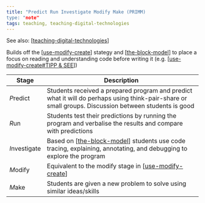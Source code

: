 ```yaml
---
title: "Predict Run Investigate Modify Make (PRIMM)
type: "note"
tags: teaching, teaching-digital-technologies
---
```


See also: [[teaching-digital-technologies]]

Builds off the [[use-modify-create]] stategy and [[the-block-model]] to place a focus on reading and understanding code before writing it (e.g. [[use-modify-create#TIPP & SEE]])

| Stage | Description |
|---|---|
| *P*redict | Students received a prepared program and predict what it will do perhaps using think-pair-share or small groups. Discussion between students is good |
| *R*un | Students test their predictions by running the program and verbalise the results and compare with predictions  |
| *I*nvestigate | Based on [[the-block-model]] students use code tracing, explaining, annotating, and debugging to explore the program |
| *M*odify | Equivalent to the modify stage in [[use-modify-create]] |
| *M*ake | Students are given a new problem to solve using similar ideas/skills |


[//begin]: # "Autogenerated link references for markdown compatibility"
[teaching-digital-technologies]: teaching-digital-technologies "Teaching Digital Technologies"
[use-modify-create]: use-modify-create "Use-modify-create"
[the-block-model]: ..%2FMathematics%2Fthe-block-model "The block model"
[use-modify-create#TIPP & SEE]: use-modify-create "Use-modify-create"
[//end]: # "Autogenerated link references"